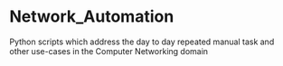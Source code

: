 # Network_Automation
Python scripts which address the day to day repeated manual task and other use-cases in the Computer Networking domain
